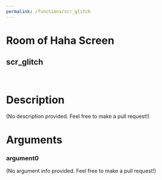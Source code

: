 ```yaml
---
permalink: /functions/scr_glitch
---
```

# Room of Haha Screen  
## scr_glitch  
&nbsp;  
# Description  
(No description provided. Feel free to make a pull request!) 
&nbsp;  
# Arguments
### argument0
(No argument info provided. Feel free to make a pull request!)
&nbsp;  


